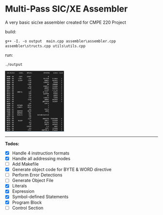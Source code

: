# Multi-Pass SIC/XE Assembler
A very basic sic/xe assembler created for CMPE 220 Project

build:
```
g++ -I. -o output  main.cpp assembler\assembler.cpp assembler\structs.cpp utils\utils.cpp
```
run:
```
./output
```

  <img src="./output/sample_output.PNG" height=200>

---
**Todos:**
- [x] Handle 4 instruction formats
- [x] Handle all addressing modes
- [ ] Add Makefile
- [x] Generate object code for BYTE & WORD directive
- [ ] Perform Error Detections
- [ ] Generate Object File
- [x] Literals
- [x] Expression
- [x] Symbol-defined Statements
- [x] Program Block
- [ ] Control Section
